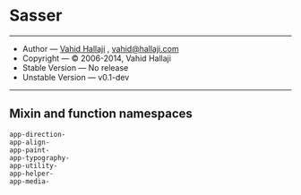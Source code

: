 # Sasser

- - - - - - - - - - - - - - - - - - - - - - - - - - - - - - - - - - - - - - - - -

 * Author — [Vahid Hallaji](http://hallaji.com) , <vahid@hallaji.com>
 * Copyright — © 2006-2014, Vahid Hallaji
 * Stable Version — No release
 * Unstable Version — v0.1-dev

- - - - - - - - - - - - - - - - - - - - - - - - - - - - - - - - - - - - - - - - -

## Mixin and function namespaces

    app-direction-
    app-align-
    app-paint-
    app-typography-
    app-utility-
    app-helper-
    app-media-
